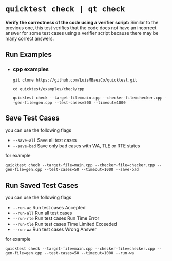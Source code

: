 `quicktest check | qt check`
============

**Verify the correctness of the code using a verifier script:** Similar to the previous one, this test verifies that the code does not have an incorrect answer for some test cases using a verifier script because there may be many correct answers.

## Run Examples

* ### cpp examples
    ```shell
    git clone https://github.com/LuisMBaezCo/quicktest.git

    cd quicktest/examples/check/cpp
    ```

    ```shell
    quicktest check --target-file=main.cpp --checker-file=checker.cpp --gen-file=gen.cpp --test-cases=500 --timeout=1000
    ```

## Save Test Cases

you can use the following flags
* `--save-all`   Save all test cases
* `--save-bad`   Save only bad cases with WA, TLE or RTE states

for example

```shell
quicktest check --target-file=main.cpp --checker-file=checker.cpp --gen-file=gen.cpp --test-cases=50 --timeout=1000 --save-bad
```

## Run Saved Test Cases

you can use the following flags

* `--run-ac`     Run test cases Accepted
* `--run-all`    Run all test cases
* `--run-rte`    Run test cases Run Time Error
* `--run-tle`    Run test cases Time Limited Exceeded
* `--run-wa`     Run test cases Wrong Answer

for example

```shell
quicktest check --target-file=main.cpp --checker-file=checker.cpp --gen-file=gen.cpp --test-cases=50 --timeout=1000 --run-wa
```

